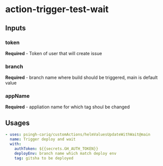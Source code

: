 # action-trigger-test-wait

## Inputs
### token
**Required** - Token of user that will create issue
### branch
**Required** - branch name where build should be triggered, main is default value
### appName
**Required** - appliation name for which tag shoul be changed


## Usages
```yaml
- uses: psingh-cariq/customActions/helmValuesUpdateWithWait@main
  name: Trigger deploy and wait
  with:
    authToken: ${{secrets.GH_AUTH_TOKEN}}
    deployEnv: branch name which match deploy env
    tag: gitsha to be deployed
```
